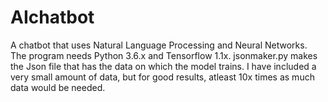 # AIchatbot
A chatbot that uses Natural Language Processing and Neural Networks.
The program needs Python 3.6.x and Tensorflow 1.1x.
jsonmaker.py makes the Json file that has the data on which the model trains.
I have included a very small amount of data, but for good results, atleast 10x times as much data would be needed.
